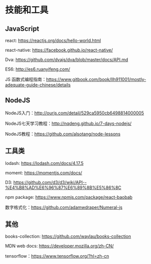 # 技能和工具

## JavaScript

react: https://reactjs.org/docs/hello-world.html

react-native: https://facebook.github.io/react-native/

Dva: https://github.com/dvajs/dva/blob/master/docs/API.md

ES6: http://es6.ruanyifeng.com/

JS 函数式编程指南：https://www.gitbook.com/book/llh911001/mostly-adequate-guide-chinese/details

## NodeJS

NodeJS入门：http://ourjs.com/detail/529ca5950cb6498814000005

NodeJS七天学习教程：http://nqdeng.github.io/7-days-nodejs/

NodeJS教程：https://github.com/alsotang/node-lessons


## 工具类

lodash: https://lodash.com/docs/4.17.5

moment: https://momentjs.com/docs/

D3: https://github.com/d3/d3/wiki/API--%E4%B8%AD%E6%96%87%E6%89%8B%E5%86%8C

npm package: https://www.npmjs.com/package/react-baobab

数字格式化：https://github.com/adamwdraper/Numeral-js

## 其他

books-collection: https://github.com/waylau/books-collection

MDN web docs: https://developer.mozilla.org/zh-CN/

tensorflow：https://www.tensorflow.org/?hl=zh-cn